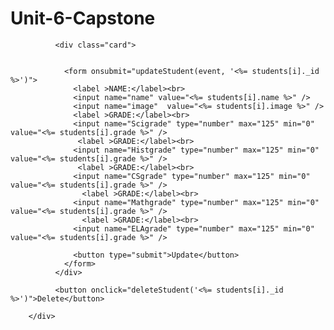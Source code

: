 # Unit-6-Capstone

 <div class="button-wrapper">
            
              <div class="card">
                  

                <form onsubmit="updateStudent(event, '<%= students[i]._id %>')">
                  <label >NAME:</label><br>
                  <input name="name" value="<%= students[i].name %>" />
                  <input name="image"  value="<%= students[i].image %>" />
                  <label >GRADE:</label><br>
                  <input name="Scigrade" type="number" max="125" min="0" value="<%= students[i].grade %>" />
                   <label >GRADE:</label><br>
                  <input name="Histgrade" type="number" max="125" min="0" value="<%= students[i].grade %>" />
                   <label >GRADE:</label><br>
                  <input name="CSgrade" type="number" max="125" min="0" value="<%= students[i].grade %>" />
                    <label >GRADE:</label><br>
                  <input name="Mathgrade" type="number" max="125" min="0" value="<%= students[i].grade %>" />
                    <label >GRADE:</label><br>
                  <input name="ELAgrade" type="number" max="125" min="0" value="<%= students[i].grade %>" />

                  <button type="submit">Update</button>
                </form>
              </div>

              <button onclick="deleteStudent('<%= students[i]._id %>')">Delete</button>
           
        </div>